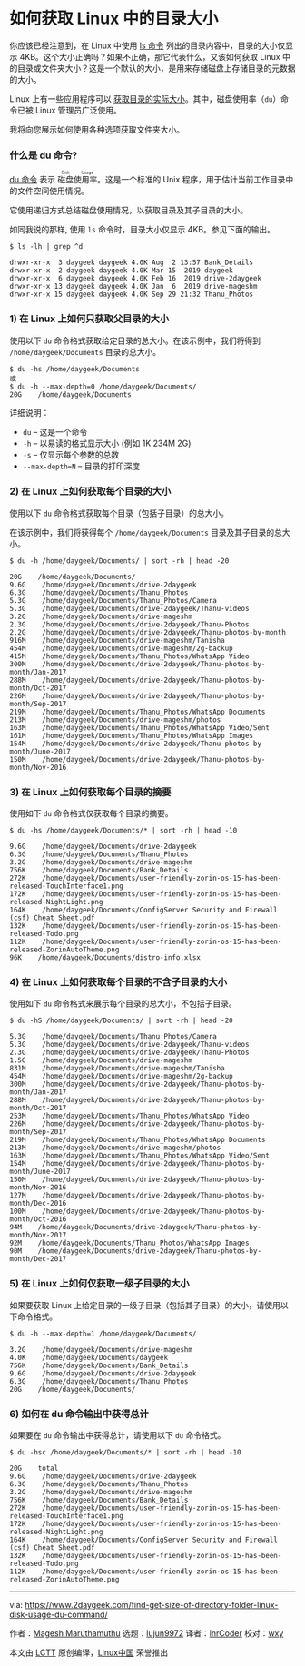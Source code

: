 [#]: collector: (lujun9972)
[#]: translator: (lnrCoder)
[#]: reviewer: (wxy)
[#]: publisher: ( )
[#]: url: ( )
[#]: subject: (How to Get the Size of a Directory in Linux)
[#]: via: (https://www.2daygeek.com/find-get-size-of-directory-folder-linux-disk-usage-du-command/)
[#]: author: (Magesh Maruthamuthu https://www.2daygeek.com/author/magesh/)

如何获取 Linux 中的目录大小
======

你应该已经注意到，在 Linux 中使用 [ls 命令][1] 列出的目录内容中，目录的大小仅显示 4KB。这个大小正确吗？如果不正确，那它代表什么，又该如何获取 Linux 中的目录或文件夹大小？这是一个默认的大小，是用来存储磁盘上存储目录的元数据的大小。

Linux 上有一些应用程序可以 [获取目录的实际大小][2]。其中，磁盘使用率（`du`）命令已被 Linux 管理员广泛使用。

我将向您展示如何使用各种选项获取文件夹大小。

### 什么是 du 命令?

[du 命令][3] 表示 <ruby>磁盘使用率<rt>Disk Usage</rt></ruby>。这是一个标准的 Unix 程序，用于估计当前工作目录中的文件空间使用情况。

它使用递归方式总结磁盘使用情况，以获取目录及其子目录的大小。

如同我说的那样, 使用 `ls` 命令时，目录大小仅显示 4KB。参见下面的输出。

```
$ ls -lh | grep ^d

drwxr-xr-x  3 daygeek daygeek 4.0K Aug  2 13:57 Bank_Details
drwxr-xr-x  2 daygeek daygeek 4.0K Mar 15  2019 daygeek
drwxr-xr-x  6 daygeek daygeek 4.0K Feb 16  2019 drive-2daygeek
drwxr-xr-x 13 daygeek daygeek 4.0K Jan  6  2019 drive-mageshm
drwxr-xr-x 15 daygeek daygeek 4.0K Sep 29 21:32 Thanu_Photos
```

### 1) 在 Linux 上如何只获取父目录的大小

使用以下 `du` 命令格式获取给定目录的总大小。在该示例中，我们将得到 `/home/daygeek/Documents` 目录的总大小。

```
$ du -hs /home/daygeek/Documents
或
$ du -h --max-depth=0 /home/daygeek/Documents/
20G    /home/daygeek/Documents
```

详细说明：

  * `du` – 这是一个命令
  * `-h` – 以易读的格式显示大小 (例如 1K 234M 2G)
  * `-s` – 仅显示每个参数的总数
  * `--max-depth=N` – 目录的打印深度

### 2) 在 Linux 上如何获取每个目录的大小

使用以下 `du` 命令格式获取每个目录（包括子目录）的总大小。

在该示例中，我们将获得每个 `/home/daygeek/Documents` 目录及其子目录的总大小。

```
$ du -h /home/daygeek/Documents/ | sort -rh | head -20

20G    /home/daygeek/Documents/
9.6G    /home/daygeek/Documents/drive-2daygeek
6.3G    /home/daygeek/Documents/Thanu_Photos
5.3G    /home/daygeek/Documents/Thanu_Photos/Camera
5.3G    /home/daygeek/Documents/drive-2daygeek/Thanu-videos
3.2G    /home/daygeek/Documents/drive-mageshm
2.3G    /home/daygeek/Documents/drive-2daygeek/Thanu-Photos
2.2G    /home/daygeek/Documents/drive-2daygeek/Thanu-photos-by-month
916M    /home/daygeek/Documents/drive-mageshm/Tanisha
454M    /home/daygeek/Documents/drive-mageshm/2g-backup
415M    /home/daygeek/Documents/Thanu_Photos/WhatsApp Video
300M    /home/daygeek/Documents/drive-2daygeek/Thanu-photos-by-month/Jan-2017
288M    /home/daygeek/Documents/drive-2daygeek/Thanu-photos-by-month/Oct-2017
226M    /home/daygeek/Documents/drive-2daygeek/Thanu-photos-by-month/Sep-2017
219M    /home/daygeek/Documents/Thanu_Photos/WhatsApp Documents
213M    /home/daygeek/Documents/drive-mageshm/photos
163M    /home/daygeek/Documents/Thanu_Photos/WhatsApp Video/Sent
161M    /home/daygeek/Documents/Thanu_Photos/WhatsApp Images
154M    /home/daygeek/Documents/drive-2daygeek/Thanu-photos-by-month/June-2017
150M    /home/daygeek/Documents/drive-2daygeek/Thanu-photos-by-month/Nov-2016
```

### 3) 在 Linux 上如何获取每个目录的摘要

使用如下 `du` 命令格式仅获取每个目录的摘要。

```
$ du -hs /home/daygeek/Documents/* | sort -rh | head -10

9.6G    /home/daygeek/Documents/drive-2daygeek
6.3G    /home/daygeek/Documents/Thanu_Photos
3.2G    /home/daygeek/Documents/drive-mageshm
756K    /home/daygeek/Documents/Bank_Details
272K    /home/daygeek/Documents/user-friendly-zorin-os-15-has-been-released-TouchInterface1.png
172K    /home/daygeek/Documents/user-friendly-zorin-os-15-has-been-released-NightLight.png
164K    /home/daygeek/Documents/ConfigServer Security and Firewall (csf) Cheat Sheet.pdf
132K    /home/daygeek/Documents/user-friendly-zorin-os-15-has-been-released-Todo.png
112K    /home/daygeek/Documents/user-friendly-zorin-os-15-has-been-released-ZorinAutoTheme.png
96K    /home/daygeek/Documents/distro-info.xlsx
```

### 4) 在 Linux 上如何获取每个目录的不含子目录的大小

使用如下 `du` 命令格式来展示每个目录的总大小，不包括子目录。

```
$ du -hS /home/daygeek/Documents/ | sort -rh | head -20

5.3G    /home/daygeek/Documents/Thanu_Photos/Camera
5.3G    /home/daygeek/Documents/drive-2daygeek/Thanu-videos
2.3G    /home/daygeek/Documents/drive-2daygeek/Thanu-Photos
1.5G    /home/daygeek/Documents/drive-mageshm
831M    /home/daygeek/Documents/drive-mageshm/Tanisha
454M    /home/daygeek/Documents/drive-mageshm/2g-backup
300M    /home/daygeek/Documents/drive-2daygeek/Thanu-photos-by-month/Jan-2017
288M    /home/daygeek/Documents/drive-2daygeek/Thanu-photos-by-month/Oct-2017
253M    /home/daygeek/Documents/Thanu_Photos/WhatsApp Video
226M    /home/daygeek/Documents/drive-2daygeek/Thanu-photos-by-month/Sep-2017
219M    /home/daygeek/Documents/Thanu_Photos/WhatsApp Documents
213M    /home/daygeek/Documents/drive-mageshm/photos
163M    /home/daygeek/Documents/Thanu_Photos/WhatsApp Video/Sent
154M    /home/daygeek/Documents/drive-2daygeek/Thanu-photos-by-month/June-2017
150M    /home/daygeek/Documents/drive-2daygeek/Thanu-photos-by-month/Nov-2016
127M    /home/daygeek/Documents/drive-2daygeek/Thanu-photos-by-month/Dec-2016
100M    /home/daygeek/Documents/drive-2daygeek/Thanu-photos-by-month/Oct-2016
94M    /home/daygeek/Documents/drive-2daygeek/Thanu-photos-by-month/Nov-2017
92M    /home/daygeek/Documents/Thanu_Photos/WhatsApp Images
90M    /home/daygeek/Documents/drive-2daygeek/Thanu-photos-by-month/Dec-2017
```

### 5) 在 Linux 上如何仅获取一级子目录的大小

如果要获取 Linux 上给定目录的一级子目录（包括其子目录）的大小，请使用以下命令格式。

```
$ du -h --max-depth=1 /home/daygeek/Documents/

3.2G    /home/daygeek/Documents/drive-mageshm
4.0K    /home/daygeek/Documents/daygeek
756K    /home/daygeek/Documents/Bank_Details
9.6G    /home/daygeek/Documents/drive-2daygeek
6.3G    /home/daygeek/Documents/Thanu_Photos
20G    /home/daygeek/Documents/
```

### 6) 如何在 du 命令输出中获得总计

如果要在 `du` 命令输出中获得总计，请使用以下 `du` 命令格式。

```
$ du -hsc /home/daygeek/Documents/* | sort -rh | head -10

20G    total
9.6G    /home/daygeek/Documents/drive-2daygeek
6.3G    /home/daygeek/Documents/Thanu_Photos
3.2G    /home/daygeek/Documents/drive-mageshm
756K    /home/daygeek/Documents/Bank_Details
272K    /home/daygeek/Documents/user-friendly-zorin-os-15-has-been-released-TouchInterface1.png
172K    /home/daygeek/Documents/user-friendly-zorin-os-15-has-been-released-NightLight.png
164K    /home/daygeek/Documents/ConfigServer Security and Firewall (csf) Cheat Sheet.pdf
132K    /home/daygeek/Documents/user-friendly-zorin-os-15-has-been-released-Todo.png
112K    /home/daygeek/Documents/user-friendly-zorin-os-15-has-been-released-ZorinAutoTheme.png
```

--------------------------------------------------------------------------------

via: https://www.2daygeek.com/find-get-size-of-directory-folder-linux-disk-usage-du-command/

作者：[Magesh Maruthamuthu][a]
选题：[lujun9972][b]
译者：[lnrCoder](https://github.com/lnrCoder)
校对：[wxy](https://github.com/wxy)

本文由 [LCTT](https://github.com/LCTT/TranslateProject) 原创编译，[Linux中国](https://linux.cn/) 荣誉推出

[a]: https://www.2daygeek.com/author/magesh/
[b]: https://github.com/lujun9972
[1]: https://www.2daygeek.com/linux-unix-ls-command-display-directory-contents/
[2]: https://www.2daygeek.com/how-to-get-find-size-of-directory-folder-linux/
[3]: https://www.2daygeek.com/linux-check-disk-usage-files-directories-size-du-command/
